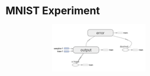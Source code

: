 # MNIST Experiment

<p align="center">
  <img src="../../images/graphs/mnist-graph.png", width="50%" height="50%"/>
</p>

